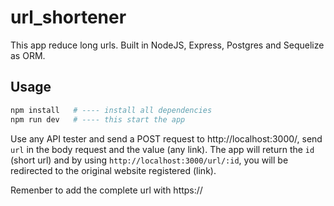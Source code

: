 # url_shortener

This app reduce long urls. Built in NodeJS, Express, Postgres and Sequelize as ORM.

## Usage

```bash
npm install   # ---- install all dependencies
npm run dev   # ---- this start the app
```

Use any API tester and send a POST request to http://localhost:3000/, send `url` in the body request and the value (any link). The app will return the `id` (short url) and by using `http://localhost:3000/url/:id`, you will be redirected to the original website registered (link).

Remenber to add the complete url with https://

